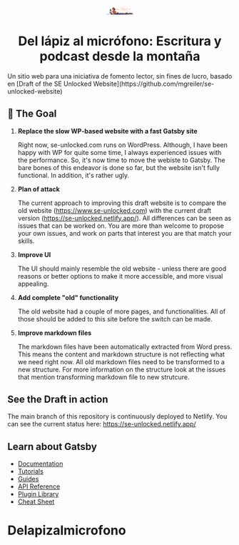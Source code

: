 <p align="center">
  <a href="https://www.gatsbyjs.com/?utm_source=starter&utm_medium=readme&utm_campaign=minimal-starter">
    <img alt="Gatsby" src="/src/images/logo.png" width="60" />
  </a>
</p>
<h1 align="center">
 Del lápiz al micrófono: Escritura y podcast desde la montaña
</h1>
Un sitio web para una iniciativa de fomento lector, sin fines de lucro, basado en [Draft of the SE Unlocked Website](https://github.com/mgreiler/se-unlocked-website) 

## 🚀 The Goal

1.  **Replace the slow WP-based website with a fast Gatsby site**

    Right now, se-unlocked.com runs on WordPress. Although, I have been happy with WP for quite some time, I always experienced issues with the performance. So, it's now time to move the webiste to Gatsby. The bare bones of this endeavor is done so far, but the website isn't fully functional. In addition, it's rather ugly. 


2. **Plan of attack**

    The current approach to improving this draft website is to compare the old website (https://www.se-unlocked.com) with the current draft version (https://se-unlocked.netlify.app/). All differences can be seen as issues that can be worked on. You are more than welcome to propose your own issues, and work on parts that interest you are that match your skills. 

3.  **Improve UI**

    The UI should mainly resemble the old website - unless there are good reasons or better options to make it more accessible, and more visual appealing. 

4.  **Add complete "old" functionality**

    The old website had a couple of more pages, and functionalities. All of those should be added to this site before the switch can be made. 
5. **Improve markdown files**

    The markdown files have been automatically extracted from Word press. This means the content and markdown structure is not reflecting what we need right now.
    All old markdown files need to be transformed to a new structure. For more information on the structure look at the issues that mention transforming markdown file to new strutcure. 
    
## See the Draft in action
The main branch of this repository is continuously deployed to Netlify. You can see the current status here: https://se-unlocked.netlify.app/

## Learn about Gatsby
  - [Documentation](https://www.gatsbyjs.com/docs/?utm_source=starter&utm_medium=readme&utm_campaign=minimal-starter)
  - [Tutorials](https://www.gatsbyjs.com/tutorial/?utm_source=starter&utm_medium=readme&utm_campaign=minimal-starter)
  - [Guides](https://www.gatsbyjs.com/tutorial/?utm_source=starter&utm_medium=readme&utm_campaign=minimal-starter)
  - [API Reference](https://www.gatsbyjs.com/docs/api-reference/?utm_source=starter&utm_medium=readme&utm_campaign=minimal-starter)
  - [Plugin Library](https://www.gatsbyjs.com/plugins?utm_source=starter&utm_medium=readme&utm_campaign=minimal-starter)
  - [Cheat Sheet](https://www.gatsbyjs.com/docs/cheat-sheet/?utm_source=starter&utm_medium=readme&utm_campaign=minimal-starter)

# Delapizalmicrofono
